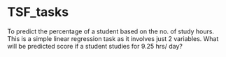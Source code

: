 # TSF_tasks
To predict the percentage of a student based on the no. of study hours.
This is a simple linear regression task as it involves just 2 variables.
What will be predicted score if a student studies for 9.25 hrs/ day? 
